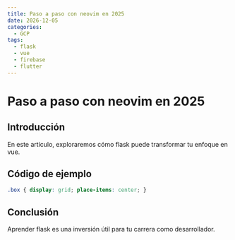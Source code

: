 ```yaml
---
title: Paso a paso con neovim en 2025
date: 2026-12-05
categories:
  - GCP
tags:
  - flask
  - vue
  - firebase
  - flutter
---
```


# Paso a paso con neovim en 2025

## Introducción

En este artículo, exploraremos cómo flask puede transformar tu enfoque en vue.

## Código de ejemplo

```css
.box { display: grid; place-items: center; }
```

## Conclusión

Aprender flask es una inversión útil para tu carrera como desarrollador.